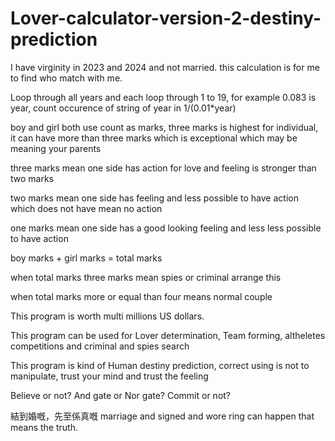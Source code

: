 # Lover-calculator-version-2-destiny-prediction

I have virginity in 2023 and 2024 and not married. this calculation is for me to find who match with me.

Loop through all years and each loop through 1 to 19, for example 0.083 is year, count occurence of string of year in 1/(0.01*year)

boy and girl both use count as marks, three marks is highest for individual, it can have more than three marks which is exceptional which may be meaning your parents

three marks mean one side has action for love and feeling is stronger than two marks

two marks mean one side has feeling and less possible to have action which does not have mean no action

one marks mean one side has a good looking feeling and less less possible to have action

boy marks + girl marks = total marks

when total marks three marks mean spies or criminal arrange this

when total marks more or equal than four means normal couple

This program is worth multi millions US dollars.

This program can be used for Lover determination, Team forming, altheletes competitions and criminal and spies search

This program is kind of Human destiny prediction, correct using is not to manipulate, trust your mind and trust the feeling

Believe or not? And gate or Nor gate? Commit or not?

結到婚嘅，先至係真嘅
marriage and signed and wore ring can happen that means the truth.
